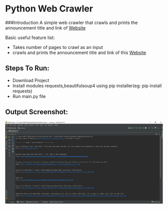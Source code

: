 # Python Web Crawler
###Introduction
A simple web crawler that crawls and prints the announcement title and link of [Website](http://www.spit.ac.in/news-events/)

Basic useful feature list:

 * Takes number of pages to crawl as an input
 * crawls and prints the announcement title and link of this [Website](http://www.spit.ac.in/news-events/)


## Steps To Run:

 * Download Project
 * Install modules requests,beautifulsoup4 using pip installer(eg: pip install requests)
 * Run main.py file
 
## Output Screenshot:
![Output](Screenshots/PythonWebCrawler.png)
